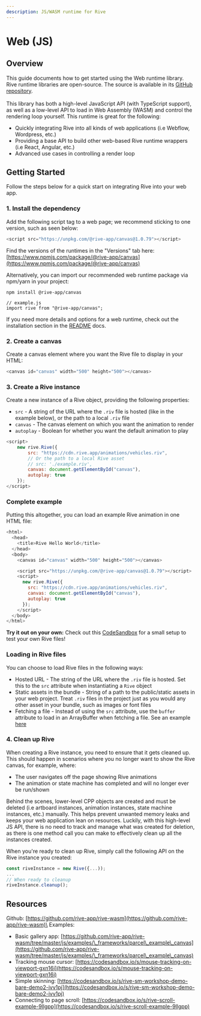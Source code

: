 ```yaml
---
description: JS/WASM runtime for Rive
---
```


# Web (JS)

## Overview

This guide documents how to get started using the Web runtime library. Rive runtime libraries are open-source. The source is available in its [GitHub repository](https://github.com/rive-app/rive-wasm).\
\
This library has both a high-level JavaScript API (with TypeScript support), as well as a low-level API to load in Web Assembly (WASM) and control the rendering loop yourself. This runtime is great for the following:

* Quickly integrating Rive into all kinds of web applications (i.e Webflow, Wordpress, etc.)
* Providing a base API to build other web-based Rive runtime wrappers (i.e React, Angular, etc.)
* Advanced use cases in controlling a render loop

## Getting Started

Follow the steps below for a quick start on integrating Rive into your web app.

### 1. Install the dependency

Add the following script tag to a web page; we recommend sticking to one version, such as seen below:

```javascript
<script src="https://unpkg.com/@rive-app/canvas@1.0.79"></script>
```

Find the versions of the runtimes in the "Versions" tab here: [https://www.npmjs.com/package/@rive-app/canvas](https://www.npmjs.com/package/@rive-app/canvas)

Alternatively, you can import our recommended web runtime package via npm/yarn in your project:

```
npm install @rive-app/canvas

// example.js
import rive from "@rive-app/canvas";
```

If you need more details and options for a web runtime, check out the installation section in the [README](https://github.com/rive-app/rive-wasm#installing) docs.

### 2. Create a canvas

Create a canvas element where you want the Rive file to display in your HTML:

```javascript
<canvas id="canvas" width="500" height="500"></canvas>
```

### 3. Create a Rive instance

Create a new instance of a Rive object, providing the following properties:

* `src` - A string of the URL where the `.riv` file is hosted (like in the example below), or the path to a local `.riv` file
* `canvas` - The canvas element on which you want the animation to render
* `autoplay` - Boolean for whether you want the default animation to play

```javascript
<script>
    new rive.Rive({
        src: "https://cdn.rive.app/animations/vehicles.riv",
        // Or the path to a local Rive asset
        // src: './example.riv',
        canvas: document.getElementById("canvas"),
        autoplay: true
    });
</script>
```

### Complete example

Putting this altogether, you can load an example Rive animation in one HTML file:

```javascript
<html>
  <head>
    <title>Rive Hello World</title>
  </head>
  <body>
    <canvas id="canvas" width="500" height="500"></canvas>

    <script src="https://unpkg.com/@rive-app/canvas@1.0.79"></script>
    <script>
      new rive.Rive({
        src: "https://cdn.rive.app/animations/vehicles.riv",
        canvas: document.getElementById("canvas"),
        autoplay: true
      });
    </script>
  </body>
</html>
```

**Try it out on your own:** Check out this [CodeSandbox](https://codesandbox.io/s/rive-plain-js-sandbox-1ddrc?file=/src/index.js) for a small setup to test your own Rive files!

### Loading in Rive files

You can choose to load Rive files in the following ways:

* Hosted URL - The string of the URL where the `.riv` file is hosted. Set this to the `src` attribute when instantiating a `Rive` object
* Static assets in the bundle - String of a path to the public/static assets in your web project. Treat `.riv` files in the project just as you would any other asset in your bundle, such as images or font files
* Fetching a file - Instead of using the `src` attribute, use the `buffer` attribute to load in an ArrayBuffer when fetching a file. See an example [here](https://codesandbox.io/s/rive-buffer-import-9989fv)

### 4. Clean up Rive

When creating a Rive instance, you need to ensure that it gets cleaned up. This should happen in scenarios where you no longer want to show the Rive canvas, for example, where:

* The user navigates off the page showing Rive animations
* The animation or state machine has completed and will no longer ever be run/shown

Behind the scenes, lower-level CPP objects are created and must be deleted (i.e artboard instances, animation instances, state machine instances, etc.) manually. This helps prevent unwanted memory leaks and keeps your web application lean on resources. Luckily, with this high-level JS API, there is no need to track and manage what was created for deletion, as there is one method call you can make to effectively clean up all the instances created.

When you're ready to clean up Rive, simply call the following API on the Rive instance you created:

```javascript
const riveInstance = new Rive({...));
...
// When ready to cleanup
riveInstance.cleanup();
```

## Resources

Github: [https://github.com/rive-app/rive-wasm](https://github.com/rive-app/rive-wasm)\
Examples:

* Basic gallery app: [https://github.com/rive-app/rive-wasm/tree/master/js/examples/\_frameworks/parcel\_example\_canvas](https://github.com/rive-app/rive-wasm/tree/master/js/examples/\_frameworks/parcel\_example\_canvas)
* Tracking mouse cursor: [https://codesandbox.io/s/mouse-tracking-on-viewport-gxn16i](https://codesandbox.io/s/mouse-tracking-on-viewport-gxn16i)
* Simple skinning: [https://codesandbox.io/s/rive-sm-workshop-demo-bare-demo2-ivv1pj](https://codesandbox.io/s/rive-sm-workshop-demo-bare-demo2-ivv1pj)
* Connecting to page scroll: [https://codesandbox.io/s/rive-scroll-example-9llgpp](https://codesandbox.io/s/rive-scroll-example-9llgpp)

